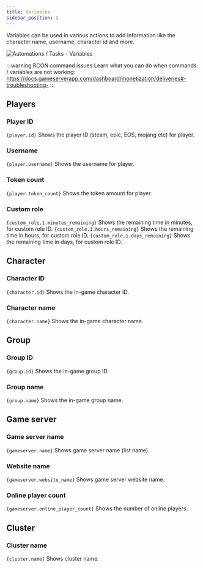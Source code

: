 ```yaml
---
title: Variables
sidebar_position: 2
---
```

Variables can be used in various actions to add information like the character name, username, character id and more.


![Automations / Tasks - Variables](/img/dashboard/automate_tasks/variables/example_variables.jpg)

:::warning RCON command issues
Learn what you can do when commands / variables are not working: 
https://docs.gameserverapp.com/dashboard/monetization/deliveries#-troubleshooting-
:::

## Players

### Player ID
`{player.id}` Shows the player ID (steam, epic, EOS, mojang etc) for player.

### Username
`{player.username}` Shows the username for player.

### Token count
`{player.token_count}` Shows the token amount for player.

### Custom role
`{custom_role.1.minutes_remaining}` Shows the remaining time in minutes, for custom role ID.
`{custom_role.1.hours_remaining}` Shows the remaining time in hours, for custom role ID.
`{custom_role.1.days_remaining}` Shows the remaining time in days, for custom role ID.


## Character

### Character ID
`{character.id}` Shows the in-game character ID.

### Character name
`{character.name}` Shows the in-game character name.


## Group

### Group ID
`{group.id}` Shows the in-game group ID.

### Group name
`{group.name}` Shows the in-game group name.

## Game server

### Game server name
`{gameserver.name}` Shows game server name (list name).

### Website name
`{gameserver.website_name}` Shows game server website name.

### Online player count
`{gameserver.online_player_count}` Shows the number of online players.

## Cluster

### Cluster name
`{cluster.name}` Shows cluster name.